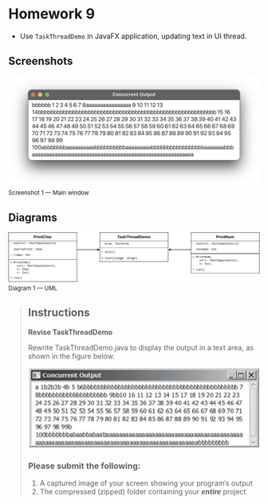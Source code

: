 # Homework 9

- Use `TaskThreadDemo` in JavaFX application, updating text in UI thread.

## Screenshots

<img width="640" src="https://github.com/hanggrian/IIT-ITM510/raw/assets/assignments/hw9/screenshot1.png"><br><small>Screenshot 1 &mdash; Main window</small>

## Diagrams

<img width="640" src="https://github.com/hanggrian/IIT-ITM510/raw/assets/assignments/hw9/diagram1.svg"><br><small>Diagram 1 &mdash; UML</small>

> ## Instructions
>
> **Revise TaskThreadDemo**
>
> Rewrite TaskThreadDemo.java to display the output in a text area, as shown in
  the figure below.
>
> ![](https://github.com/hanggrian/IIT-ITM510/raw/assets/assignments/hw9.png)
>
> ### Please submit the following:
>
> 1.   A captured image of your screen showing your program’s output
> 1.   The compressed (zipped) folder containing your **_entire_** project
